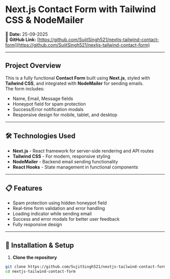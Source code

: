 
# Next.js Contact Form with Tailwind CSS & NodeMailer

📅 **Date:** 25-09-2025  
🔗 **GitHub Link:** [https://github.com/SujitSingh521/nextjs-tailwind-contact-form](https://github.com/SujitSingh521/nextjs-tailwind-contact-form)

---

## Project Overview
This is a fully functional **Contact Form** built using **Next.js**, styled with **Tailwind CSS**, and integrated with **NodeMailer** for sending emails.  
The form includes:

- Name, Email, Message fields
- Honeypot field for spam protection
- Success/Error notification modals
- Responsive design for mobile, tablet, and desktop

---

## 🛠 Technologies Used

- **Next.js** - React framework for server-side rendering and API routes  
- **Tailwind CSS** - For modern, responsive styling  
- **NodeMailer** - Backend email sending functionality  
- **React Hooks** - State management in functional components  

---

## 📋 Features

- Spam protection using hidden honeypot field  
- Real-time form validation and error handling  
- Loading indicator while sending email  
- Success and error modals for better user feedback  
- Fully responsive design  

---

## 🚀 Installation & Setup

1. **Clone the repository**
```bash
git clone https://github.com/SujitSingh521/nextjs-tailwind-contact-form.git
cd nextjs-tailwind-contact-form
